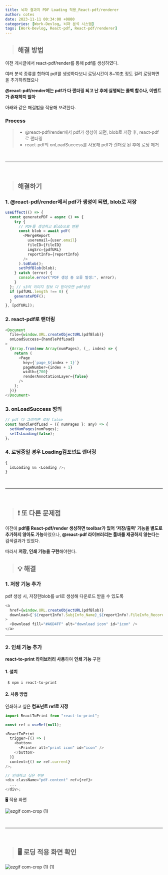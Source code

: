 ```yaml
---
title: 뇌파 결과지 PDF Loading 적용_React-pdf/renderer
author: cotes
date: 2023-11-11 00:34:00 +0800
categories: [Work-Devlog, 뇌파 분석 시스템]
tags: [Work-Devlog, React-pdf, React-pdf/renderer]
---
```


<!-- 프로젝트 작업하면서 했던 고민, 어떻게 해결했는지에 대한 내용이 담겨져있습니다. -->

> ## 해결 방법

이전 게시글에서 react-pdf/render를 통해 pdf를 생성하였다.

여러 분석 종류를 합하여 pdf를 생성하다보니 로딩시간이 8~10초 정도 걸려 로딩화면을 추가하려했으나 <br/>

**@react-pdf/render에는 pdf가 다 랜더링 되고 난 후에 실행되는 콜백 함수나, 이벤트가 존재하지 않아**

아래와 같은 해결법을 적용해 보려한다.

### Process

> - @react-pdf/render에서 pdf가 생성이 되면, blob로 저장 후, react-pdf로 랜더링<br/>
> - react-pdf의 onLoadSuccess를 사용해 pdf가 랜더링 된 후에 로딩 제거

<br/>

---

<br/>

> ## 해결하기

### 1. @react-pdf/render에서 pdf가 생성이 되면, blob로 저장 

```javascript
useEffect(() => {
  const generatePDF = async () => {
    try {
      // PDF를 생성하고 Blob으로 변환
      const blob = await pdf(
        <MergeReport
          useremail={user.email}
          fileID={fileID}
          imgSrc={pdfURL}
          reportInfo={reportInfo}
        />
      ).toBlob();
      setPdfBlob(blob);
    } catch (error) {
      console.error("PDF 생성 중 오류 발생:", error);
    }
  }; // s3의 이미지 정보 다 받아오면 pdf생성
  if (pdfURL.length !== 0) {
    generatePDF();
  }
}, [pdfURL]);
```

### 2. react-pdf로 랜더링

```javascript
<Document
  file={window.URL.createObjectURL(pdfBlob)}
  onLoadSuccess={handlePdfLoad}
>
  {Array.from(new Array(numPages), (_, index) => {
    return (
      <Page
        key={`page_${index + 1}`}
        pageNumber={index + 1}
        width={700}
        renderAnnotationLayer={false}
      />
    );
  })}
</Document>
```

### 3. onLoadSuccess 정의

```javascript
// pdf 다 그려지면 로딩 false
const handlePdfLoad = ({ numPages }: any) => {
  setNumPages(numPages);
  setIsLoading(false);
};
```

### 4. 로딩중일 경우 Loading컴포넌트 랜더링

```javascript
{
  isLoading && <Loading />;
}
```

<br/>

---

<br/>

> ## ❗ 또 다른 문제점

이전에 **pdf를 React-pdf/render 생성하면 toolbar가 있어 ‘저장/출력’ 기능을 별도로 추가하지 않아도 가능**하였으나, **@react-pdf 라이브러리는 툴바를 제공하지 않는다**는 검색결과가 있었다.

따라서 **저장, 인쇄 기능을 구현**해야한다.

> ## 💡 해결

### 1. 저장 기능 추가

pdf 생성 시, 저장한blob를 url로 생성해 다운로드 받을 수 있도록

```javascript
<a
  href={window.URL.createObjectURL(pdfBlob)}
  download={`${reportInfo?.SubjInfo_Name}_${reportInfo?.FileInfo_RecordDate}`}
>
  <Download fill="#A6D4FF" alt="download icon" id="icon" />
</a>
```

---

### 2. 인쇄 기능 추가

**react-to-print 라이브러리 사용**하여 **인쇄 기능** 구현

#### 1. 설치

```
 $ npm i react-to-print
```

#### 2. 사용 방법

인쇄하고 싶은 **컴포넌트 ref로 지정**

```javascript
import ReactToPrint from "react-to-print";

const ref = useRef(null);

<ReactToPrint
  trigger={() => (
    <button>
      <Printer alt="print icon" id="icon" />
    </button>
  )}
  content={() => ref.current}
/>;

// 인쇄하고 싶은 부분
<div className="pdf-content" ref={ref}>
  ...
</div>;
```

🖥️ 적용 화면

![ezgif com-crop (1)](https://github.com/hajung00/SidePJ-next-node-full-sns/assets/66300154/586ef0db-0b23-449e-af76-1ae2a57092e6)

<br/>

---

<br/>

> ## 🖥️ 로딩 적용 화면 확인

![ezgif com-crop (1) (1)](https://github.com/hajung00/SidePJ-next-node-full-sns/assets/66300154/0fab8f49-6ec1-4cac-98f3-b5b9acf22c61)
